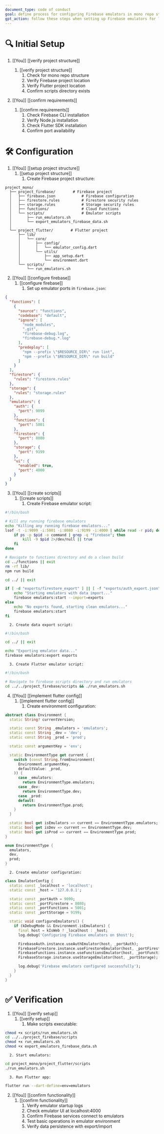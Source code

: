 ```yaml
---
document_type: code of conduct
goal: define process for configuring Firebase emulators in mono repo structure
gpt_action: follow these steps when setting up Firebase emulators for local development
---
```


# 🔍 Initial Setup

1. [[You]] [[verify project structure]]
   1. [[verify project structure]]
      1. Check for mono repo structure
      2. Verify Firebase project location
      3. Verify Flutter project location
      4. Confirm scripts directory exists

2. [[You]] [[confirm requirements]]
   1. [[confirm requirements]]
      1. Check Firebase CLI installation
      2. Verify Node.js installation
      3. Check Flutter SDK installation
      4. Confirm port availability

# 🛠️ Configuration

1. [[You]] [[setup project structure]]
   1. [[setup project structure]]
      1. Create Firebase project structure:
```
project_mono/
  ├── project_firebase/        # Firebase project
  │   ├── firebase.json            # Firebase configuration
  │   ├── firestore.rules          # Firestore security rules
  │   ├── storage.rules            # Storage security rules
  │   ├── functions/               # Cloud Functions
  │   └── scripts/                 # Emulator scripts
  │       ├── run_emulators.sh
  │       └── export_emulators_firebase_data.sh
  │
  └── project_flutter/        # Flutter project
      ├── lib/
      │   └── core/
      │       ├── config/
      │       │   └── emulator_config.dart
      │       └── utils/
      │           ├── app_setup.dart
      │           └── environment.dart
      └── scripts/
          └── run_emulators.sh
```

2. [[You]] [[configure firebase]]
   1. [[configure firebase]]
      1. Set up emulator ports in `firebase.json`:
```json
{
  "functions": [
    {
      "source": "functions",
      "codebase": "default",
      "ignore": [
        "node_modules",
        ".git",
        "firebase-debug.log",
        "firebase-debug.*.log"
      ],
      "predeploy": [
        "npm --prefix \"$RESOURCE_DIR\" run lint",
        "npm --prefix \"$RESOURCE_DIR\" run build"
      ]
    }
  ],
  "firestore": {
    "rules": "firestore.rules"
  },
  "storage": {
    "rules": "storage.rules"
  },
  "emulators": {
    "auth": {
      "port": 9099
    },
    "functions": {
      "port": 5001
    },
    "firestore": {
      "port": 8080
    },
    "storage": {
      "port": 9199
    },
    "ui": {
      "enabled": true,
      "port": 4000
    }
  }
}
```

3. [[You]] [[create scripts]]
   1. [[create scripts]]
      1. Create Firebase emulator script:
```bash
#!/bin/bash

# Kill any running firebase emulators
echo "Killing any running firebase emulators..."
lsof -t -i:9099 -i:5001 -i:8080 -i:9199 -i:4000 | while read -r pid; do
    if ps -p $pid -o command | grep -q "firebase"; then
        kill -9 $pid 2>/dev/null || true
    fi
done

# Navigate to functions directory and do a clean build
cd ../functions || exit
rm -rf lib/
npm run build

cd ../ || exit

if [ -d "exports/firestore_export" ] || [ -f "exports/auth_export.json" ]; then
    echo "Starting emulators with data import..."
    firebase emulators:start --import=exports
else
    echo "No exports found, starting clean emulators..."
    firebase emulators:start
fi
```
      2. Create data export script:
```bash
#!/bin/bash

cd ../ || exit

echo "Exporting emulator data..."
firebase emulators:export exports
```
      3. Create Flutter emulator script:
```bash
#!/bin/bash

# Navigate to firebase scripts directory and run emulators
cd ../../project_firebase/scripts && ./run_emulators.sh
```

4. [[You]] [[implement flutter config]]
   1. [[implement flutter config]]
      1. Create environment configuration:
```dart
abstract class Environment {
  static String? currentVersion;

  static const String _emulators = 'emulators';
  static const String _dev = 'dev';
  static const String _prod = 'prod';

  static const argumentKey = 'env';

  static EnvironmentType get current {
    switch (const String.fromEnvironment(
      Environment.argumentKey,
      defaultValue: _prod,
    )) {
      case _emulators:
        return EnvironmentType.emulators;
      case _dev:
        return EnvironmentType.dev;
      case _prod:
      default:
        return EnvironmentType.prod;
    }
  }

  static bool get isEmulators => current == EnvironmentType.emulators;
  static bool get isDev => current == EnvironmentType.dev;
  static bool get isProd => current == EnvironmentType.prod;
}

enum EnvironmentType {
  emulators,
  dev,
  prod;
}
```
      2. Create emulator configuration:
```dart
class EmulatorConfig {
  static const _localhost = 'localhost';
  static const _host = '127.0.0.1';

  static const _portAuth = 9099;
  static const _portFirestore = 8080;
  static const _portFunctions = 5001;
  static const _portStorage = 9199;

  static void configureEmulators() {
    if (kDebugMode && Environment.isEmulators) {
      final host = kIsWeb ? _localhost : _host;
      log.debug('Configuring Firebase emulators on $host');

      FirebaseAuth.instance.useAuthEmulator(host, _portAuth);
      FirebaseFirestore.instance.useFirestoreEmulator(host, _portFirestore);
      FirebaseFunctions.instance.useFunctionsEmulator(host, _portFunctions);
      FirebaseStorage.instance.useStorageEmulator(host, _portStorage);

      log.debug('Firebase emulators configured successfully');
    }
  }
}
```

# ✅ Verification

1. [[You]] [[verify setup]]
   1. [[verify setup]]
      1. Make scripts executable:
```bash
chmod +x scripts/run_emulators.sh
cd ../../project_firebase/scripts
chmod +x run_emulators.sh
chmod +x export_emulators_firebase_data.sh
```
      2. Start emulators:
```bash
cd project_mono/project_flutter/scripts
./run_emulators.sh
```
      3. Run Flutter app:
```bash
flutter run --dart-define=env=emulators
```

2. [[You]] [[confirm functionality]]
   1. [[confirm functionality]]
      1. Verify emulator startup logs
      2. Check emulator UI at localhost:4000
      3. Confirm Firebase services connect to emulators
      4. Test basic operations in emulator environment
      5. Verify data persistence with export/import
